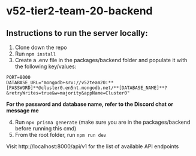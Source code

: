 # v52-tier2-team-20-backend

## Instructions to run the server locally:

1. Clone down the repo
2. Run ``npm install``
3. Create a .env file in the packages/backend folder and populate it with the following key/values:

``PORT=8000`` <br>
``DATABASE_URL="mongodb+srv://v52team20:**[PASSWORD]**@cluster0.en5nt.mongodb.net/**[DATABASE_NAME]**?&retryWrites=true&w=majority&appName=Cluster0"``

**For the password and database name, refer to the Discord chat or message me**

4. Run ``npx prisma generate`` (make sure you are in the packages/backend before running this cmd)
5. From the root folder, run ``npm run dev``

Visit http://localhost:8000/api/v1 for the list of available API endpoints